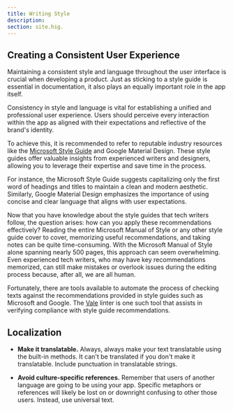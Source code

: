 ```yaml
---
title: Writing Style
description:
section: site.hig.
---
```


## Creating a Consistent User Experience

Maintaining a consistent style and language throughout the user interface is crucial when developing a product. 
Just as sticking to a style guide is essential in documentation, it also plays an equally important role in the app itself.

Consistency in style and language is vital for establishing a unified and professional user experience. 
Users should perceive every interaction within the app as aligned with their expectations and reflective of the brand's identity.

To achieve this, it is recommended to refer to reputable industry resources like the [Microsoft Style Guide](https://docs.microsoft.com/en-us/style-guide/) and Google Material Design. These style guides offer valuable insights from experienced writers and designers, allowing you to leverage their expertise and save time in the process.

For instance, the Microsoft Style Guide suggests capitalizing only the first word of headings and titles to maintain a clean and modern aesthetic.
Similarly, Google Material Design emphasizes the importance of using concise and clear language that aligns with user expectations.

Now that you have knowledge about the style guides that tech writers follow, the question arises: how can you apply these recommendations effectively?
Reading the entire Microsoft Manual of Style or any other style guide cover to cover, memorizing useful recommendations,
and taking notes can be quite time-consuming. With the Microsoft Manual of Style alone spanning nearly 500 pages, this approach can seem overwhelming. 
Even experienced tech writers, who may have key recommendations memorized, can still make mistakes or overlook issues during the editing process because, after all, we are all human.

Fortunately, there are tools available to automate the process of checking texts against the recommendations provided in style guides such as Microsoft and Google.
The [Vale](https://vale.sh/) linter is one such tool that assists in verifying compliance with style guide recommendations.

<!--
## Writing Style

```php
// Coming Soon
```
-->

## Localization

- **Make it translatable.** Always, always make your text translatable using the built-in methods. It can't be translated if you don't make it translatable. Include punctuation in translatable strings.

- **Avoid culture-specific references.** Remember that users of another language are going to be using your app. Specific metaphors or references will likely be lost on or downright confusing to other those users. Instead, use universal text.
